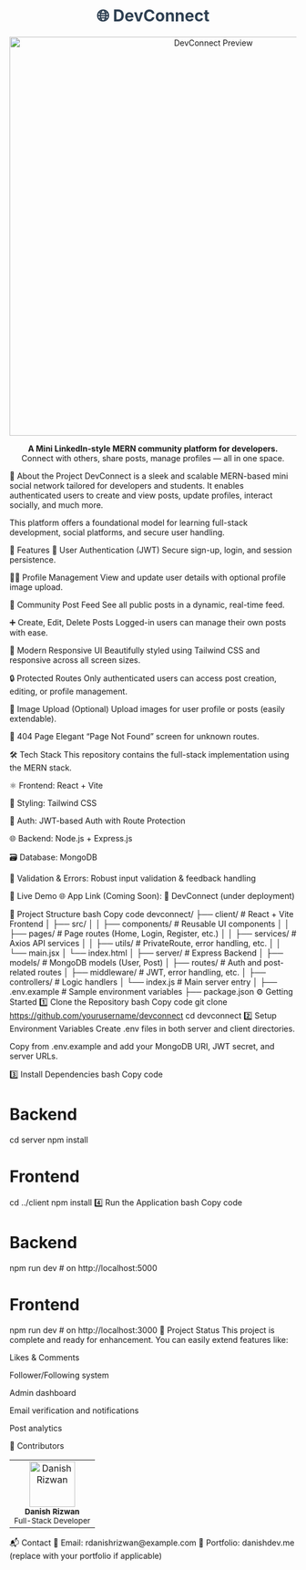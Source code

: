 <h1 align="center" style="color:#2c3e50;">🌐 DevConnect</h1> <p align="center"> <img src="./CommunityPreview.png" alt="DevConnect Preview" width="700"/> </p> <p align="center"> <b>A Mini LinkedIn-style MERN community platform for developers.</b><br> Connect with others, share posts, manage profiles — all in one space. </p>
📄 About the Project
DevConnect is a sleek and scalable MERN-based mini social network tailored for developers and students.
It enables authenticated users to create and view posts, update profiles, interact socially, and much more.

This platform offers a foundational model for learning full-stack development, social platforms, and secure user handling.

🌟 Features
🔐 User Authentication (JWT)
Secure sign-up, login, and session persistence.

🧑‍💻 Profile Management
View and update user details with optional profile image upload.

📰 Community Post Feed
See all public posts in a dynamic, real-time feed.

➕ Create, Edit, Delete Posts
Logged-in users can manage their own posts with ease.

🌈 Modern Responsive UI
Beautifully styled using Tailwind CSS and responsive across all screen sizes.

🔒 Protected Routes
Only authenticated users can access post creation, editing, or profile management.

📂 Image Upload (Optional)
Upload images for user profile or posts (easily extendable).

🚫 404 Page
Elegant “Page Not Found” screen for unknown routes.

🛠️ Tech Stack
This repository contains the full-stack implementation using the MERN stack.

⚛️ Frontend: React + Vite

🎨 Styling: Tailwind CSS

🔐 Auth: JWT-based Auth with Route Protection

🌐 Backend: Node.js + Express.js

🗃️ Database: MongoDB

🧪 Validation & Errors: Robust input validation & feedback handling

🚀 Live Demo
🌐 App Link (Coming Soon):
🔗 DevConnect (under deployment)

📁 Project Structure
bash
Copy code
devconnect/
├── client/                  # React + Vite Frontend
│   ├── src/
│   │   ├── components/      # Reusable UI components
│   │   ├── pages/           # Page routes (Home, Login, Register, etc.)
│   │   ├── services/        # Axios API services
│   │   ├── utils/           # PrivateRoute, error handling, etc.
│   │   └── main.jsx
│   └── index.html
│
├── server/                  # Express Backend
│   ├── models/              # MongoDB models (User, Post)
│   ├── routes/              # Auth and post-related routes
│   ├── middleware/          # JWT, error handling, etc.
│   ├── controllers/         # Logic handlers
│   └── index.js             # Main server entry
│
├── .env.example             # Sample environment variables
├── package.json
⚙️ Getting Started
1️⃣ Clone the Repository
bash
Copy code
git clone https://github.com/yourusername/devconnect
cd devconnect
2️⃣ Setup Environment Variables
Create .env files in both server and client directories.

Copy from .env.example and add your MongoDB URI, JWT secret, and server URLs.

3️⃣ Install Dependencies
bash
Copy code
# Backend
cd server
npm install

# Frontend
cd ../client
npm install
4️⃣ Run the Application
bash
Copy code
# Backend
npm run dev   # on http://localhost:5000

# Frontend
npm run dev   # on http://localhost:3000
📅 Project Status
This project is complete and ready for enhancement.
You can easily extend features like:

Likes & Comments

Follower/Following system

Admin dashboard

Email verification and notifications

Post analytics

👤 Contributors
<table> <tr> <td align="center"> <img src="https://avatars.githubusercontent.com/u/164065390?v=4" width="80px;" alt="Danish Rizwan"/> <br /> <sub><b>Danish Rizwan</b></sub><br /> <sub>Full-Stack Developer</sub> </td> </tr> </table>
📬 Contact
📧 Email: rdanishrizwan@example.com
💼 Portfolio: danishdev.me (replace with your portfolio if applicable)
